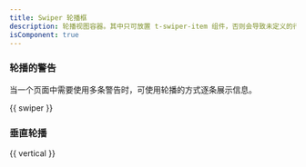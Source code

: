 ```yaml
---
title: Swiper 轮播框
description: 轮播视图容器。其中只可放置 t-swiper-item 组件，否则会导致未定义的行为。
isComponent: true
---
```



### 轮播的警告

当一个页面中需要使用多条警告时，可使用轮播的方式逐条展示信息。

{{ swiper }}

### 垂直轮播

{{ vertical }}